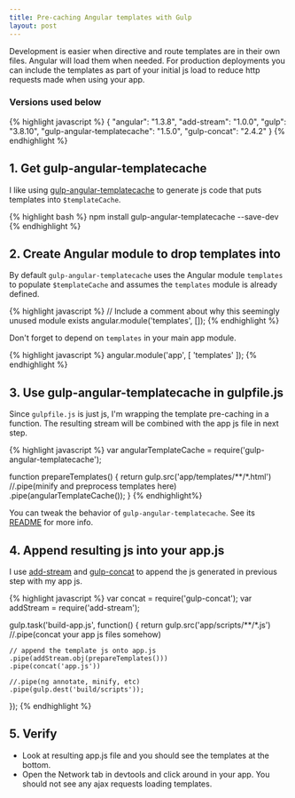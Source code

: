 ```yaml
---
title: Pre-caching Angular templates with Gulp
layout: post
---
```


Development is easier when directive and route templates are in their own files. Angular will load them when needed. For production deployments you can include the templates as part of your initial js load to reduce http requests made when using your app.

### Versions used below

{% highlight javascript %}
{
  "angular": "1.3.8",
  "add-stream": "1.0.0",
  "gulp": "3.8.10",
  "gulp-angular-templatecache": "1.5.0",
  "gulp-concat": "2.4.2"
}
{% endhighlight %}

## 1. Get gulp-angular-templatecache

I like using [gulp-angular-templatecache](https://www.npmjs.com/package/gulp-angular-templatecache) to generate js code that puts templates into `$templateCache`.

{% highlight bash %}
npm install gulp-angular-templatecache --save-dev
{% endhighlight %}

## 2. Create Angular module to drop templates into

By default `gulp-angular-templatecache` uses the Angular module `templates` to populate `$templateCache` and assumes the `templates` module is already defined.

{% highlight javascript %}
// Include a comment about why this seemingly unused module exists
angular.module('templates', []);
{% endhighlight %}

Don't forget to depend on `templates` in your main app module.

{% highlight javascript %}
angular.module('app', [
  'templates'
]);
{% endhighlight %}

## 3. Use gulp-angular-templatecache in gulpfile.js

Since `gulpfile.js` is just js, I'm wrapping the template pre-caching in a function. The resulting stream will be combined with the app js file in next step.

{% highlight javascript %}
var angularTemplateCache = require('gulp-angular-templatecache');

function prepareTemplates() {
  return gulp.src('app/templates/**/*.html')
    //.pipe(minify and preprocess templates here)
    .pipe(angularTemplateCache());
}
{% endhighlight%}

You can tweak the behavior of `gulp-angular-templatecache`. See its [README](https://github.com/miickel/gulp-angular-templatecache#gulp-angular-templatecache) for more info.

## 4. Append resulting js into your app.js

I use [add-stream](https://www.npmjs.com/package/add-stream) and [gulp-concat](https://www.npmjs.com/package/gulp-concat) to append the js generated in previous step with my app js.

{% highlight javascript %}
var concat = require('gulp-concat');
var addStream = require('add-stream');

gulp.task('build-app.js', function() {
  return gulp.src('app/scripts/**/*.js')
    //.pipe(concat your app js files somehow)

    // append the template js onto app.js
    .pipe(addStream.obj(prepareTemplates()))
    .pipe(concat('app.js'))

    //.pipe(ng annotate, minify, etc)
    .pipe(gulp.dest('build/scripts'));
});
{% endhighlight %}

## 5. Verify

- Look at resulting app.js file and you should see the templates at the bottom.
- Open the Network tab in devtools and click around in your app. You should not see any ajax requests loading templates.
